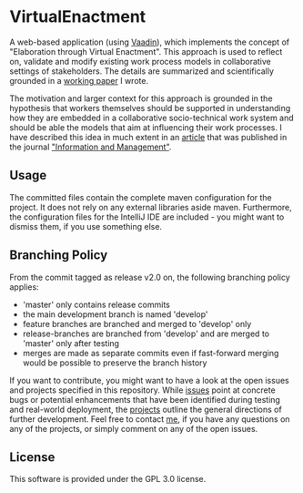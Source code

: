 # VirtualEnactment

A web-based application (using [Vaadin][1]), which implements the concept of "Elaboration through Virtual Enactment". This approach is used to reflect on, validate and modify existing work process models in collaborative settings of stakeholders. The details are summarized and scientifically grounded in a [working paper][2] I wrote. 

The motivation and larger context for this approach is grounded in the hypothesis that workers themselves should be supported in understanding how they are embedded in a collaborative socio-technical work system and should be able the models that aim at influencing their work processes. I have described this idea in much extent in an [article][3] that was published in the journal ["Information and Management"][4]. 

## Usage

The committed files contain the complete maven configuration for the project. It does not rely on any external libraries aside maven. Furthermore, the configuration files for the IntelliJ IDE are included - you might want to dismiss them, if you use something else.

## Branching Policy

From the commit tagged as release v2.0 on, the following branching policy applies:
- 'master' only contains release commits
- the main development branch is named 'develop'
- feature branches are branched and merged to 'develop' only
- release-branches are branched from 'develop' and are merged to 'master' only after testing
- merges are made as separate commits even if fast-forward merging would be possible to preserve the branch history

If you want to contribute, you might want to have a look at the open issues and projects specified in this repository. While [issues][5] point at concrete bugs or potential enhancements that have been identified during testing and real-world deployment, the [projects][6] outline the general directions of further development. Feel free to contact [me][7], if you have any questions on any of the projects, or simply comment on any of the open issues. 

## License

This software is provided under the GPL 3.0 license.

[1]:	http://www.vaadin.com
[2]:	https://zenodo.org/record/207008#.WFQGULGZOb8
[3]:	http://www.oppl.info/files/ArticulationOfWorkProcessModels.pdf
[4]:	http://www.journals.elsevier.com/information-and-management
[5]:	https://github.com/win-ce/VirtualEnactment/issues
[6]:	https://github.com/win-ce/VirtualEnactment/projects
[7]:	https://github.com/oppl